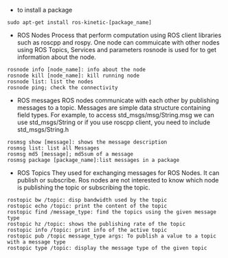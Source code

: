 - to install a package

```
sudo apt-get install ros-kinetic-[package_name]
```
- ROS Nodes
 Process that perform computation using ROS client libraries such as roscpp and rospy.
 One node can commuicate with other nodes using ROS Topics, Services and parameters
 rosnode is used for to get information about the node.

 ```
rosnode info [node_name]: info about the node
rosnode kill [node_name]: kill running node
rosnode list: list the nodes
rosnode ping; check the connectivity

 ```
 - ROS messages
 ROS nodes communicate with each other by publishing messages to a topic. Messages are simple data structure containing field types.
 For example, to access std_msgs/msg/String.msg we can use std_msgs/String or if you use roscpp client, you need to include std_msgs/String.h
 ```
 rosmsg show [message]: shows the message description
 rosmsg list: list all Messages
 rosmsg md5 [message]; md5sum of a message
 rosmsg package [package_name]:list messages in a package
 ```
 - ROS Topics
 They used for exchanging messages for ROS Nodes. It can publish or subscribe.
 Ros nodes are not interested to know which node is publishing the topic or subscribing the topic. 
 ```
 rostopic bw /topic: disp bandwidth used by the topic
 rostopic echo /topic: print the content of the topic
 rostopic find /message_type: find the topics using the given message type
 rostopic hz /topic: shows the publishing rate of the topic
 rostopic info /topic: print info of the active topic
 rostopic pub /topic message_type args: To publish a value to a topic with a message type
 rostopic type /topic: display the message type of the given topic
